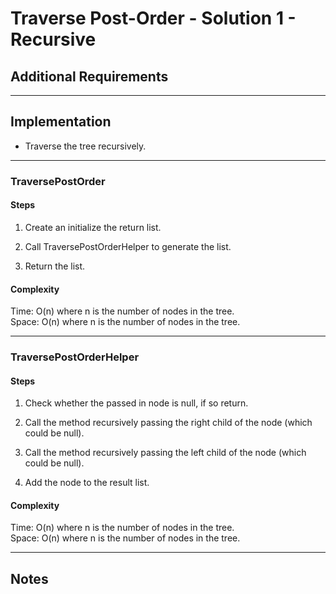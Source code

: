 # Traverse Post-Order - Solution 1 - Recursive

## Additional Requirements

---

## Implementation
- Traverse the tree recursively.

---

### TraversePostOrder

#### Steps
1. Create an initialize the return list.

2. Call TraversePostOrderHelper to generate the list.

3. Return the list.

#### Complexity
Time: O(n) where n is the number of nodes in the tree.  
Space: O(n) where n is the number of nodes in the tree.  

---

### TraversePostOrderHelper

#### Steps
1. Check whether the passed in node is null, if so return.

2. Call the method recursively passing the right child of the node (which
could be null).

3. Call the method recursively passing the left child of the node (which
could be null).

4. Add the node to the result list.

#### Complexity
Time: O(n) where n is the number of nodes in the tree.  
Space: O(n) where n is the number of nodes in the tree.  

---

## Notes
